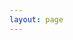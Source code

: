 ```yaml
---
layout: page
---
```

<script setup>
import {
  VPTeamPage,
  VPTeamPageTitle,
  VPTeamMembers,
  VPTeamPageSection
} from 'vitepress/theme'

const Investigators = [{
  avatar: '1.png',
  name: 'Dr. Chengxiang (Tony) ZHUGE',
  title: 'Principal Investigator',
}]

// External Collaborators
const ExternalCollaborators = [
  {
    avatar: '6.png',
    name: 'Binru WEI',
    title: 'Assistant Professor at Zhejiang University',
  },
  {
    avatar: '7.png',
    name: 'Zhenhan PENG',
    title: 'PhD Student at KU Leuven, Belgium',
  }
]



const Reachers = [
  {
    avatar: '2.png',
    name: 'Ruichen MA',
    title: 'Leading Researcher & PhD student',
  },
  {
    avatar: '3.png',
    name: 'Xiong YANG',
    title: 'Leading Researcher & Postdoc Fellow',
  },
  {
    avatar: '8.png',
    name: 'Fan ZHANG',
    title: 'Leading Researcher & Postdoc Fellow',
  },
  {
    avatar: '4.png',
    name: 'Justin Hayse Chiwing G. TANG',
    title: 'Leading Researcher & PhD Student',
  },
  {
    avatar: '5.png',
    name: 'Enyuan CAO',
    title: 'Data Analyst & PhD Student',
  },
  {
    avatar: '10.png',
    name: 'Xiaoqi SHI',
    title: 'Data Analyst & Master Student',
  },
  {
    avatar: '9.png',
    name: 'Dingkang TENG',
    title: 'Data Analyst & Master Student',
  },
  {
    avatar: 'https://www.github.com/pzq123456.png',
    name: 'Zhiqing PAN',
    title: 'Website Developer & Research Assistant',
    links : [
      {
        icon: 'github',
        link: 'https://www.github.com/pzq123456',
      }
    ]
  },
]


// Justin
// Leading Researcher & PhD Student

// Enyuan
// Data Analyst & PhD Student

// Xiaoqi SHI
// Data Analyst & Master Student




</script>

<VPTeamPage>
  <VPTeamPageTitle>
    <template #title>Our Team</template>
    <template #lead>
     The Global EV Data Initiative is led by <a href="https://thetipteam.editorx.io/website/">The TIP Research Group</a> at the The Hong Kong Polytechnic University (PolyU), which is an interdisciplinary research group focusing on Technology innovation, Infrastructure planning and Policy making in Smart Cities
    </template>
  </VPTeamPageTitle>

  <VPTeamPageSection>
      <template #title>
      Principal Investigator
      </template>
      <template #members>
        <VPTeamMembers size="medium" :members= "Investigators" />
      </template>
  </VPTeamPageSection>



  <VPTeamPageSection>
    <template #title>
      Researchers & Developers
    </template>
    <template #members>
      <VPTeamMembers size="medium" :members= "Reachers" />
    </template>
  </VPTeamPageSection>


  <VPTeamPageSection>
      <template #title>
        International Collaborators
      </template>
      <template #members>
        <VPTeamMembers size="medium" :members= "ExternalCollaborators" />
      </template>
  </VPTeamPageSection>
</VPTeamPage>

<!-- style -->
<style scoped>
  a {
    color: #3eaf7c;
  }

</style>
